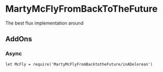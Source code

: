 # MartyMcFlyFromBackToTheFuture
The best flux implementation around

## AddOns 

### Async

```
let McFly = require('MartyMcFlyFromBacktotheFuture/inADelorean')
```


